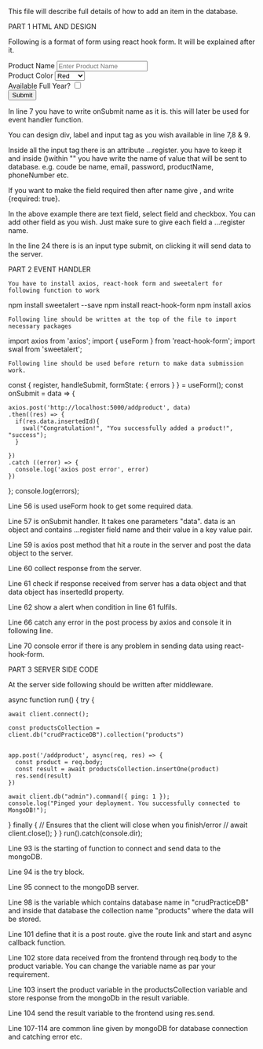 This file will describe full details of how to add an item in the database.

PART 1  HTML AND DESIGN

Following is a format of form using react hook form. It will be explained after it. 

 <form onSubmit={handleSubmit(onSubmit)}>
      <div className='flex flex-col gap-3 pb-5'>
        <label htmlFor="" className='font-bold'>Product Name</label>
      <input type="text" placeholder="Enter Product Name" {...register("ProductName", {required: true})} className='border border-solid border-black p-2' />
      </div>
      <label htmlFor="" className='font-bold'>Product Color</label>
      <select {...register("Color", { required: true })} className='border border-solid border-black p-2'>
        <option value="Red">Red</option>
        <option value=" Green"> Green</option>
        <option value=" Yellow"> Yellow</option>
        <option value=" Blue"> Blue</option>
      </select>
      </div>
      <div className='flex flex-col gap-3 pb-5'>
      <label htmlFor="" className='font-bold'>Available Full Year?</label>
      <input type="checkbox" placeholder="availableAllYear" {...register("availableAllYear", {required: true})} className='text-2xl'/>
      </div>
      <input type="submit" className='w-full py-5 bg-green-600 text-white text-2xl' />
    </form>

In line 7 you have to write onSubmit name as it is. this will later be used for event handler function.

You can design div, label and input tag as you wish available in line 7,8 & 9. 

Inside all the input tag there is an attribute ...register. you have to keep it and inside ()within "" you have write the name of value that will be sent to database. e.g. coude be name, email, password, productName, phoneNumber etc. 

If you want to make the field required then after name give , and write {required: true}.

In the above example there are text field, select field and checkbox. You can add other field as you wish. Just make sure to give each field a ...register name. 

In the line 24 there is is an input type submit, on clicking it will send data to the server. 


PART 2 EVENT HANDLER 

    You have to install axios, react-hook form and sweetalert for following function to work

npm install sweetalert --save
npm install react-hook-form
npm install axios

    Following line should be written at the top of the file to import necessary packages

import axios from 'axios';
import { useForm } from 'react-hook-form';
import swal from 'sweetalert';

    Following line should be used before return to make data submission work.

 const { register, handleSubmit, formState: { errors } } = useForm();
  const onSubmit = data => {
    
    axios.post('http://localhost:5000/addproduct', data)
    .then((res) => {
      if(res.data.insertedId){
        swal("Congratulation!", "You successfully added a product!", "success");
      }
      
    })
    .catch ((error) => {
      console.log('axios post error', error)
    })
  };
   console.log(errors);

Line 56 is used useForm hook to get some required data.

Line 57 is onSubmit handler. It takes one parameters "data". data is an object and contains ...register field name and their value in a key value pair. 

Line 59 is axios post method that hit a route in the server and post the data object to the server.

Line 60 collect response from the server.

Line 61 check if response received from server has a data object and that data object has insertedId property. 

Line 62 show a alert when condition in line 61 fulfils. 

Line 66 catch any error in the post process by axios and console it in following line.

Line 70 console error if there is any problem in sending data using react-hook-form.


PART 3 SERVER SIDE CODE

At the server side following should be written after middleware.

async function run() {
  try {
 
    await client.connect();

    const productsCollection = client.db("crudPracticeDB").collection("products")


    app.post('/addproduct', async(req, res) => {
      const product = req.body;
      const result = await productsCollection.insertOne(product)
      res.send(result)
    })

    await client.db("admin").command({ ping: 1 });
    console.log("Pinged your deployment. You successfully connected to MongoDB!");
  } finally {
    // Ensures that the client will close when you finish/error
    // await client.close();
  }
}
run().catch(console.dir);

Line 93 is the starting of function to connect and send data to the mongoDB.

Line 94 is the try block.

Line 95 connect to the mongoDB server.

Line 98 is the variable which contains database name in "crudPracticeDB" and inside that database the collection name "products" where the data will be stored. 

Line 101 define that it is a post route. give the route link and start and async callback function.

Line 102 store data received from the frontend through req.body to the product variable. You can change the variable name as par your requirement.

Line 103 insert the product variable in the productsCollection variable and store response from the mongoDb in the result variable. 

Line 104 send the result variable to the frontend using res.send.

Line 107-114 are common line given by mongoDB for database connection and catching error etc.